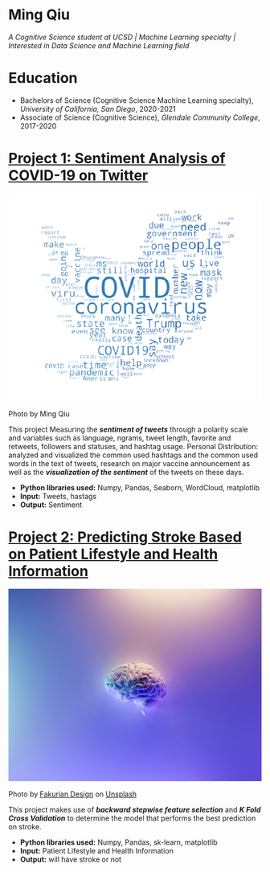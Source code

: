 
# Ming Qiu
*A Cognitive Science student at UCSD | Machine Learning specialty | Interested in Data Science and Machine Learning field*

# Education
* Bachelors of Science (Cognitive Science Machine Learning specialty), *University of California, San Diego*, 2020-2021
* Associate of Science (Cognitive Science), *Glendale Community College*, 2017-2020

# [Project 1: Sentiment Analysis of COVID-19 on Twitter](https://github.com/MingQiu99/SentimentAnalysis-of-COVID19-on-Twitter/blob/main/FinalProject_SentimentAnalysis.ipynb)
![alt text](transparent_background.png)

Photo by Ming Qiu

This project Measuring the ***sentiment of tweets*** through a polarity scale and variables such as language, ngrams, tweet length, favorite and retweets, followers and statuses, and hashtag usage. 
Personal Distribution: analyzed and visualized the common used hashtags and the common used words in the text of tweets, research on major vaccine announcement as well as the ***visualization of the sentiment*** of the tweets on these days.
* **Python libraries used:** Numpy, Pandas, Seaborn, WordCloud, matplotlib
* **Input:** Tweets, hastags
* **Output:** Sentiment

# [Project 2: Predicting Stroke Based on Patient Lifestyle and Health Information](https://github.com/MingQiu99/Predicting-Stroke-Based-on-Patient-Lifestyle-and-Health-Information/blob/main/COGS109%20Final%20Project%20report.pdf)
![alt text](fakurian-design-58Z17lnVS4U-unsplash.jpg)

Photo by <a href="https://unsplash.com/@fakurian?utm_source=unsplash&utm_medium=referral&utm_content=creditCopyText">Fakurian Design</a> on <a href="https://unsplash.com/s/photos/brain-anatomy?utm_source=unsplash&utm_medium=referral&utm_content=creditCopyText">Unsplash</a>
  

This project makes use of ***backward stepwise feature selection*** and ***K Fold Cross Validation*** to determine the model that performs the best prediction on stroke.
* **Python libraries used:** Numpy, Pandas, sk-learn, matplotlib
* **Input:** Patient Lifestyle and Health Information
* **Output:** will have stroke or not
